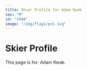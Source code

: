 ```yaml
---
title: Skier Profile for Adam Kwak
sex: "M"
id: "1948"
image: "/img/flags/pol.svg" 
---
```


# Skier Profile

This page is for: Adam Kwak.
    